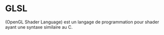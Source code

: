 # GLSL

(OpenGL Shader Language) est un langage de programmation pour shader ayant une syntaxe similaire au C.
